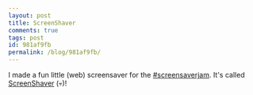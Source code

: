 ```yaml
---
layout: post
title: ScreenShaver
comments: true
tags: post
id: 981af9fb
permalink: /blog/981af9fb/
---
```


I made a fun little (web) screensaver for the [#screensaverjam](https://itch.io/jam/screensaverjam). It's called [ScreenShaver](#) (💀)!
